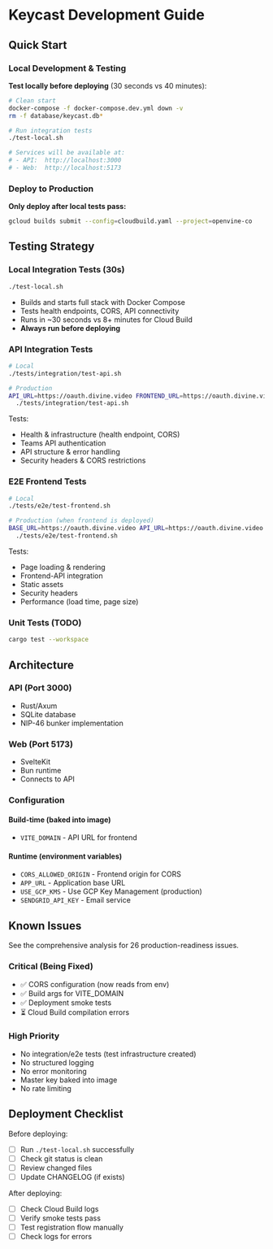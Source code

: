 # Keycast Development Guide

## Quick Start

### Local Development & Testing

**Test locally before deploying** (30 seconds vs 40 minutes):

```bash
# Clean start
docker-compose -f docker-compose.dev.yml down -v
rm -f database/keycast.db*

# Run integration tests
./test-local.sh

# Services will be available at:
# - API:  http://localhost:3000
# - Web:  http://localhost:5173
```

### Deploy to Production

**Only deploy after local tests pass:**

```bash
gcloud builds submit --config=cloudbuild.yaml --project=openvine-co
```

## Testing Strategy

### Local Integration Tests (30s)
```bash
./test-local.sh
```
- Builds and starts full stack with Docker Compose
- Tests health endpoints, CORS, API connectivity
- Runs in ~30 seconds vs 8+ minutes for Cloud Build
- **Always run before deploying**

### API Integration Tests
```bash
# Local
./tests/integration/test-api.sh

# Production
API_URL=https://oauth.divine.video FRONTEND_URL=https://oauth.divine.video \
  ./tests/integration/test-api.sh
```
Tests:
- Health & infrastructure (health endpoint, CORS)
- Teams API authentication
- API structure & error handling
- Security headers & CORS restrictions

### E2E Frontend Tests
```bash
# Local
./tests/e2e/test-frontend.sh

# Production (when frontend is deployed)
BASE_URL=https://oauth.divine.video API_URL=https://oauth.divine.video \
  ./tests/e2e/test-frontend.sh
```
Tests:
- Page loading & rendering
- Frontend-API integration
- Static assets
- Security headers
- Performance (load time, page size)

### Unit Tests (TODO)
```bash
cargo test --workspace
```

## Architecture

### API (Port 3000)
- Rust/Axum
- SQLite database
- NIP-46 bunker implementation

### Web (Port 5173)
- SvelteKit
- Bun runtime
- Connects to API

### Configuration

#### Build-time (baked into image)
- `VITE_DOMAIN` - API URL for frontend

#### Runtime (environment variables)
- `CORS_ALLOWED_ORIGIN` - Frontend origin for CORS
- `APP_URL` - Application base URL
- `USE_GCP_KMS` - Use GCP Key Management (production)
- `SENDGRID_API_KEY` - Email service

## Known Issues

See the comprehensive analysis for 26 production-readiness issues.

### Critical (Being Fixed)
- ✅ CORS configuration (now reads from env)
- ✅ Build args for VITE_DOMAIN
- ✅ Deployment smoke tests
- ⏳ Cloud Build compilation errors

### High Priority
- No integration/e2e tests (test infrastructure created)
- No structured logging
- No error monitoring
- Master key baked into image
- No rate limiting

## Deployment Checklist

Before deploying:
- [ ] Run `./test-local.sh` successfully
- [ ] Check git status is clean
- [ ] Review changed files
- [ ] Update CHANGELOG (if exists)

After deploying:
- [ ] Check Cloud Build logs
- [ ] Verify smoke tests pass
- [ ] Test registration flow manually
- [ ] Check logs for errors
